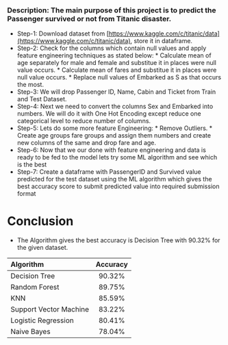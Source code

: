 ### **Description:** The main purpose of this project is to predict the Passenger survived or not from Titanic disaster.


* Step-1: Download dataset from [https://www.kaggle.com/c/titanic/data](https://www.kaggle.com/c/titanic/data), store it in dataframe. 
* Step-2: Check for the columns which contain null values and apply feature engineering techniques as stated below:
       * Calculate mean of age separately for male and female and substitue it in places were null value occurs.
       * Calculate mean of fares and substitue it in places were null value occurs.
       * Replace null values of Embarked as S as that occurs the most.
* Step-3: We will drop Passenger ID, Name, Cabin and Ticket from Train and Test Dataset.
* Step-4: Next we need to convert the columns Sex and Embarked into numbers. We will do it with One Hot Encoding except reduce one categorical level to reduce number of columns.
* Step-5: Lets do some more feature Engineering:
       * Remove Outliers.
       * Create age groups fare groups and assign them numbers and create new columns of the same and drop fare and age.
* Step-6: Now that we our done with feature engineering and data is ready to be fed to the model lets try some ML algorithm and see which is the best
* Step-7: Create a dataframe with PassengerID and Survived value predicted for the test dataset using the ML algorithm which gives the best accuracy score to submit predicted value into required submission format


# Conclusion

* The  Algorithm gives the best accuracy is Decision Tree with 90.32% for the given dataset.

|       Algorithm       | Accuracy |
|:----------------------|:--------:|
|     Decision Tree     |  90.32%  |
|     Random Forest     |  89.75%  |      
|          KNN          |  85.59%  |
|Support Vector Machine |  83.22%  |
|  Logistic Regression  |  80.41%  |      
|      Naive Bayes      |  78.04%  |
